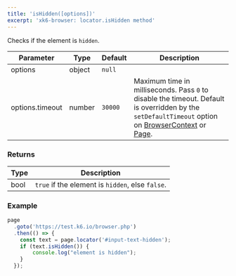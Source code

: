 ```yaml
---
title: 'isHidden([options])'
excerpt: 'xk6-browser: locator.isHidden method'
---
```


Checks if the element is `hidden`.

<TableWithNestedRows>

| Parameter       | Type   | Default | Description                                                                                                                                                                                                                           |
|-----------------|--------|---------|---------------------------------------------------------------------------------------------------------------------------------------------------------------------------------------------------------------------------------------|
| options         | object | `null`  |                                                                                                                                                                                                                      |
| options.timeout | number | `30000` | Maximum time in milliseconds. Pass `0` to disable the timeout. Default is overridden by the `setDefaultTimeout` option on [BrowserContext](/javascript-api/xk6-browser/browsercontext/) or [Page](/javascript-api/xk6-browser/page/). |

</TableWithNestedRows>

### Returns

| Type | Description                                       |
|------|---------------------------------------------------|
| bool | `true` if the element is `hidden`, else `false`. |

### Example

<CodeGroup labels={[]}>

<!-- eslint-skip -->

```javascript
page
  .goto('https://test.k6.io/browser.php')
  .then(() => {
    const text = page.locator('#input-text-hidden');
    if (text.isHidden()) {
        console.log("element is hidden");
    }
  });
```

</CodeGroup>
